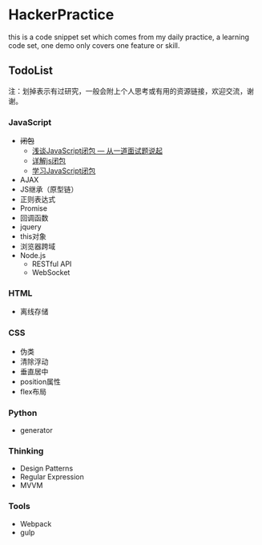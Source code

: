 # HackerPractice
this is a code snippet set which comes from my daily practice,
a learning code set, one demo only covers one feature or skill.

## TodoList

注：划掉表示有过研究，一般会附上个人思考或有用的资源链接，欢迎交流，谢谢。

### JavaScript
* ~~闭包~~ 
	* [浅谈JavaScript闭包 — 从一道面试题说起](http://pengcheng.tech/2017/05/10/%E6%B5%85%E8%B0%88javascript%E9%97%AD%E5%8C%85-%E4%BB%8E%E4%B8%80%E9%81%93%E9%9D%A2%E8%AF%95%E9%A2%98%E8%AF%B4%E8%B5%B7/) 
	* [详解js闭包](https://segmentfault.com/a/1190000000652891)
	* [学习JavaScript闭包](http://www.ruanyifeng.com/blog/2009/08/learning_javascript_closures.html)
* AJAX
* JS继承（原型链）
* 正则表达式
* Promise
* 回调函数
* jquery
* this对象
* 浏览器跨域
* Node.js
 	* RESTful API
 	* WebSocket


### HTML
* 离线存储



### CSS
* 伪类
* 清除浮动
* 垂直居中
* position属性
* flex布局


### Python

* generator


### Thinking

* Design Patterns
* Regular Expression
* MVVM

### Tools

* Webpack
* gulp